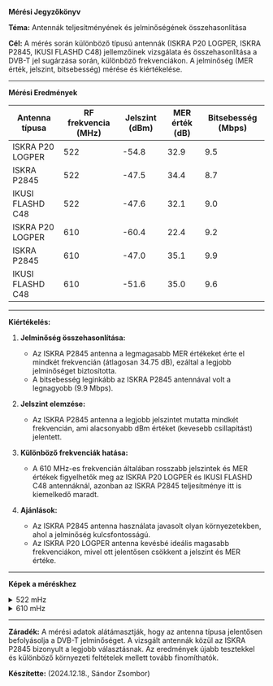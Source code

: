 **Mérési Jegyzőkönyv**

**Téma:** Antennák teljesítményének és jelminőségének összehasonlítása

**Cél:**
A mérés során különböző típusú antennák (ISKRA P20 LOGPER, ISKRA P2845, IKUSI FLASHD C48) jellemzőinek vizsgálata és összehasonlítása a DVB-T jel sugárzása során, különböző frekvenciákon. A jelminőség (MER érték, jelszint, bitsebesség) mérése és kiértékelése.

---

**Mérési Eredmények**

| Antenna típusa      | RF frekvencia (MHz) | Jelszint (dBm) | MER érték (dB) | Bitsebesség (Mbps) |
|----------------------|---------------------|----------------|-------------------|-------------------|
| ISKRA P20 LOGPER    | 522                 | -54.8          | 32.9              | 9.5               |
| ISKRA P2845         | 522                 | -47.5          | 34.4              | 8.7               |
| IKUSI FLASHD C48    | 522                 | -47.6          | 32.1              | 9.0               |
| ISKRA P20 LOGPER    | 610                 | -60.4          | 22.4              | 9.2               |
| ISKRA P2845         | 610                 | -47.0          | 35.1              | 9.9               |
| IKUSI FLASHD C48    | 610                 | -51.6          | 35.0              | 9.6               |

---

**Kiértékelés:**

1. **Jelminőség összehasonlítása:**
   - Az ISKRA P2845 antenna a legmagasabb MER értékeket érte el mindkét frekvencián (átlagosan 34.75 dB), ezáltal a legjobb jelminőséget biztosította.
   - A bitsebesség leginkább az ISKRA P2845 antennával volt a legnagyobb (9.9 Mbps).

2. **Jelszint elemzése:**
   - Az ISKRA P2845 antenna a legjobb jelszintet mutatta mindkét frekvencián, ami alacsonyabb dBm értéket (kevesebb csillapítást) jelentett.

3. **Különböző frekvenciák hatása:**
   - A 610 MHz-es frekvencián általában rosszabb jelszintek és MER értékek figyelhetők meg az ISKRA P20 LOGPER és IKUSI FLASHD C48 antennáknál, azonban az ISKRA P2845 teljesítménye itt is kiemelkedő maradt.

4. **Ajánlások:**
   - Az ISKRA P2845 antenna használata javasolt olyan környezetekben, ahol a jelminőség kulcsfontosságú.
   - Az ISKRA P20 LOGPER antenna kevésbé ideális magasabb frekvenciákon, mivel ott jelentősen csökkent a jelszint és MER értéke.

---

**Képek a méréskhez**
<details>
    <summary>522 mHz</summary>
        <details>
        <summary>ISKRA P20 LOGPER</summary>
            <details>
                <summary>TV</summary>
                <img src="">
            </details>
            <details>
                <summary>Meter</summary>
                <img src="">
            </details>
        </details>
        <details>
        <summary>ISKRA P2845</summary>
            <details>
                <summary>TV</summary>
                <img src="">
            </details>
            <details>
                <summary>Meter</summary>
                <img src="">
            </details>
        </details>
            <details>
        <summary>IKUSI FLASHD C48</summary>
            <details>
                <summary>TV</summary>
                <img src="">
            </details>
            <details>
                <summary>Meter</summary>
                <img src="">
            </details>
        </details>
</details>

<details>
  <summary>610 mHz</summary>
    <details>
      <summary>ISKRA P20 LOGPER</summary>
        <details>
            <summary>TV</summary>
            <img src="">
        </details>
        <details>
            <summary>Meter</summary>
            <img src="">
        </details>
    </details>
    <details>
      <summary>ISKRA P2845</summary>
        <details>
            <summary>TV</summary>
            <img src="">
        </details>
        <details>
            <summary>Meter</summary>
            <img src="">
        </details>
    </details>
        <details>
      <summary>IKUSI FLASHD C48</summary>
        <details>
            <summary>TV</summary>
            <img src="">
        </details>
        <details>
            <summary>Meter</summary>
            <img src="">
        </details>
    </details>
</details>

---

**Záradék:**
A mérési adatok alátámasztják, hogy az antenna típusa jelentősen befolyásolja a DVB-T jelminőséget. A vizsgált antennák közül az ISKRA P2845 bizonyult a legjobb választásnak. Az eredmények újabb tesztekkel és különböző környezeti feltételek mellett tovább finomíthatók.

**Készítette:**
(2024.12.18., Sándor Zsombor)